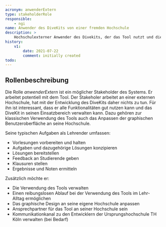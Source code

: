 ```yaml
---
acronym: anwenderExtern
type: stakeholderRole
responsible: 
    - ngi
name: Anwender des DiveKits von einer fremden Hochschule
description: >
    Hochschulexterner Anwender des Divekits, der das Tool nutzt und die Verwaltung übernimmt
history:
    v1:
        date: 2021-07-22
        comment: initially created
todo: 
---
```


## Rollenbeschreibung

Die Rolle _anwenderExtern_ ist ein möglicher Stakeholder des Systems. Er arbeitet potentiell mit dem Tool. Der Stakeholer arbeitet an einer externen Hochschule, hat mit der Entwicklung des DiveKits daher nichts zu tun. Für ihn ist interessant, dass er alle Funktionalitäten gut nutzen kann und das DiveKit in seinen Einsatzbereich verwalten kann. Dazu gehören zur klassischen Verwendung des Tools auch das Anpassen der graphischen Benutzeroberfläche an seine Hochschule.

Seine typischen Aufgaben als Lehrender umfassen:
* Vorlesungen vorbereiten und halten
* Aufgaben und dazugehörige Lösungen konzipieren
* Lösungen bereitstellen
* Feedback an Studierende geben
* Klausuren stellen
* Ergebnisse und Noten ermitteln

Zusätzlich möchte er:
* Die Verwendung des Tools verwalten
* Einen reibungslosen Ablauf bei der Verwendung des Tools im Lehr-Alltag ermöglichen
* Das graphische Design an seine eigene Hochschule anpassen
* Ansprechpartner für das Tool an seiner Hochschule sein
* Kommunikationkanal zu den Entwicklern der Ursprungshochschule TH Köln verwalten (bei Bedarf)